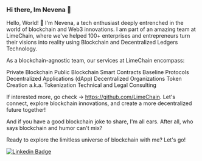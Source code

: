 ### Hi there, Im Nevena 👋

Hello, World! 👋 I'm Nevena, a tech enthusiast deeply entrenched in the world of blockchain and Web3 innovations. I am part of an amazing team at LimeChain, where we've helped 100+ enterprises and entrepreneurs turn their visions into reality using Blockchain and Decentralized Ledgers Technology.

As a blockchain-agnostic team, our services at LimeChain encompass:

Private Blockchain
Public Blockchain
Smart Contracts
Baseline Protocols
Decentralized Applications (dApp)
Decentralized Organizations
Token Creation a.k.a. Tokenization
Technical and Legal Consulting

If interested more, go check -> https://github.com/LimeChain. Let's connect, explore blockchain innovations, and create a more decentralized future together!

And if you have a good blockchain joke to share, I'm all ears. After all, who says blockchain and humor can't mix?

Ready to explore the limitless universe of blockchain with me? Let's go!

[![Linkedin Badge](https://img.shields.io/badge/-Nevena%20%20Zafirkova-blue?style=flat-square&logo=Linkedin&logoColor=white&link=https://www.linkedin.com/in/nevena-zafirkova/)](https://www.linkedin.com/in/nevena-zafirkova/)




